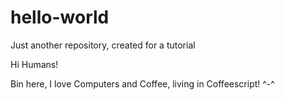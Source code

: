 # hello-world
Just another repository, created for a tutorial

Hi Humans!

Bin here, I love Computers and Coffee, living in Coffeescript! ^-^


